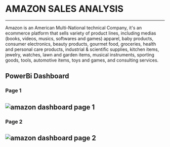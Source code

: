 # AMAZON SALES ANALYSIS
---
Amazon is an American Multi-National technical Company, it's an ecommerce platform that sells variety of product lines, including medias (books, videos, musics, softwares and games) apparel, baby products, consumer electronics, beauty products, gourmet food, groceries, health and personal care products, industrial & scientific supplies, kitchen items, jewelry, watches, lawn and garden items, musical instruments, sporting goods, tools, automotive items, toys and games, and  consulting services. 

## PowerBi Dashboard
### Page 1
![amazon dashboard page 1]()
---

### Page 2
![amazon dashboard page 2]()
---
